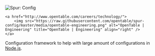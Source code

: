 <div>
    <img src="https://raw.githubusercontent.com/opentable/spur-config/master/media/spur-config.png" alt="Spur: Config" title="Spur: Config" />

    <a href="http://www.opentable.com/careers/technology/">
        <img src="https://raw.githubusercontent.com/opentable/spur-config/master/media/opentable-engineering.png" alt="OpenTable | Engineering" title="OpenTable | Engineering" align="right" />
    </a>
</div>

Configuration framework to help with large amount of configurations in [Node.js](http://nodejs.org/).
